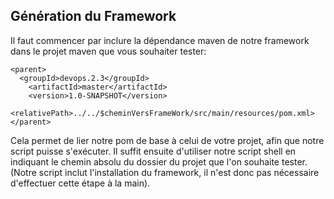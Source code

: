 ## Génération du Framework

Il faut commencer par inclure la dépendance maven de notre framework dans le projet maven que vous souhaiter tester:

    <parent>
      <groupId>devops.2.3</groupId>
        <artifactId>master</artifactId>
        <version>1.0-SNAPSHOT</version>
        <relativePath>../../$cheminVersFrameWork/src/main/resources/pom.xml>
    </parent>

Cela permet de lier notre pom de base à celui de votre projet, afin que notre script puisse s'exécuter.
Il suffit ensuite d'utiliser notre script shell en indiquant le chemin absolu du dossier du projet que l'on souhaite tester.
(Notre script inclut l'installation du framework, il n'est donc pas nécessaire d'effectuer cette étape à la main).